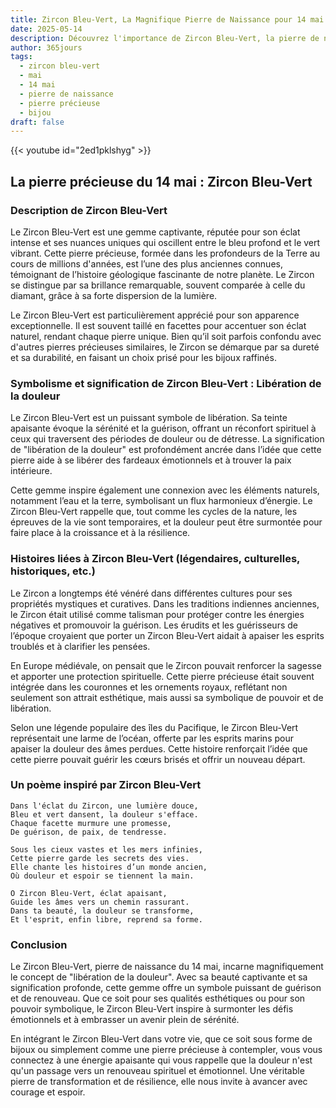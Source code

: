 ```yaml
---
title: Zircon Bleu-Vert, La Magnifique Pierre de Naissance pour 14 mai
date: 2025-05-14
description: Découvrez l'importance de Zircon Bleu-Vert, la pierre de naissance du 14 mai qui symbolise Libération de la douleur. Laissez sa beauté et sa signification illuminer votre journée.
author: 365jours
tags:
  - zircon bleu-vert
  - mai
  - 14 mai
  - pierre de naissance
  - pierre précieuse
  - bijou
draft: false
---
```


{{< youtube id="2ed1pklshyg" >}}

## La pierre précieuse du 14 mai : Zircon Bleu-Vert

### Description de Zircon Bleu-Vert

Le Zircon Bleu-Vert est une gemme captivante, réputée pour son éclat intense et ses nuances uniques qui oscillent entre le bleu profond et le vert vibrant. Cette pierre précieuse, formée dans les profondeurs de la Terre au cours de millions d'années, est l’une des plus anciennes connues, témoignant de l’histoire géologique fascinante de notre planète. Le Zircon se distingue par sa brillance remarquable, souvent comparée à celle du diamant, grâce à sa forte dispersion de la lumière.

Le Zircon Bleu-Vert est particulièrement apprécié pour son apparence exceptionnelle. Il est souvent taillé en facettes pour accentuer son éclat naturel, rendant chaque pierre unique. Bien qu’il soit parfois confondu avec d'autres pierres précieuses similaires, le Zircon se démarque par sa dureté et sa durabilité, en faisant un choix prisé pour les bijoux raffinés.

### Symbolisme et signification de Zircon Bleu-Vert : Libération de la douleur

Le Zircon Bleu-Vert est un puissant symbole de libération. Sa teinte apaisante évoque la sérénité et la guérison, offrant un réconfort spirituel à ceux qui traversent des périodes de douleur ou de détresse. La signification de "libération de la douleur" est profondément ancrée dans l’idée que cette pierre aide à se libérer des fardeaux émotionnels et à trouver la paix intérieure.

Cette gemme inspire également une connexion avec les éléments naturels, notamment l’eau et la terre, symbolisant un flux harmonieux d’énergie. Le Zircon Bleu-Vert rappelle que, tout comme les cycles de la nature, les épreuves de la vie sont temporaires, et la douleur peut être surmontée pour faire place à la croissance et à la résilience.

### Histoires liées à Zircon Bleu-Vert (légendaires, culturelles, historiques, etc.)

Le Zircon a longtemps été vénéré dans différentes cultures pour ses propriétés mystiques et curatives. Dans les traditions indiennes anciennes, le Zircon était utilisé comme talisman pour protéger contre les énergies négatives et promouvoir la guérison. Les érudits et les guérisseurs de l’époque croyaient que porter un Zircon Bleu-Vert aidait à apaiser les esprits troublés et à clarifier les pensées.

En Europe médiévale, on pensait que le Zircon pouvait renforcer la sagesse et apporter une protection spirituelle. Cette pierre précieuse était souvent intégrée dans les couronnes et les ornements royaux, reflétant non seulement son attrait esthétique, mais aussi sa symbolique de pouvoir et de libération.

Selon une légende populaire des îles du Pacifique, le Zircon Bleu-Vert représentait une larme de l’océan, offerte par les esprits marins pour apaiser la douleur des âmes perdues. Cette histoire renforçait l’idée que cette pierre pouvait guérir les cœurs brisés et offrir un nouveau départ.

### Un poème inspiré par Zircon Bleu-Vert

```
Dans l'éclat du Zircon, une lumière douce,  
Bleu et vert dansent, la douleur s'efface.  
Chaque facette murmure une promesse,  
De guérison, de paix, de tendresse.

Sous les cieux vastes et les mers infinies,  
Cette pierre garde les secrets des vies.  
Elle chante les histoires d’un monde ancien,  
Où douleur et espoir se tiennent la main.

O Zircon Bleu-Vert, éclat apaisant,  
Guide les âmes vers un chemin rassurant.  
Dans ta beauté, la douleur se transforme,  
Et l'esprit, enfin libre, reprend sa forme.
```

### Conclusion

Le Zircon Bleu-Vert, pierre de naissance du 14 mai, incarne magnifiquement le concept de "libération de la douleur". Avec sa beauté captivante et sa signification profonde, cette gemme offre un symbole puissant de guérison et de renouveau. Que ce soit pour ses qualités esthétiques ou pour son pouvoir symbolique, le Zircon Bleu-Vert inspire à surmonter les défis émotionnels et à embrasser un avenir plein de sérénité.

En intégrant le Zircon Bleu-Vert dans votre vie, que ce soit sous forme de bijoux ou simplement comme une pierre précieuse à contempler, vous vous connectez à une énergie apaisante qui vous rappelle que la douleur n'est qu'un passage vers un renouveau spirituel et émotionnel. Une véritable pierre de transformation et de résilience, elle nous invite à avancer avec courage et espoir.